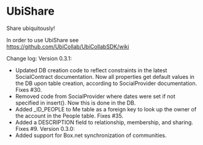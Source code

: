 UbiShare
========

Share ubiquitously!

In order to use UbiShare see https://github.com/UbiCollab/UbiCollabSDK/wiki

Change log:
Version 0.3.1: 
* Updated DB creation code to reflect constraints in the latest SocialContract documentation. Now all properties get default values in the DB upon table creation, according to SocialProvider documentation. Fixes #30. 
* Removed code from SocialProvider where dates were set if not specified in insert(). Now this is done in the DB.
* Added _ID_PEOPLE to Me table as a foreign key to look up the owner of the account in the People table. Fixes #35.
* Added a DESCRIPTION field to relationship, membership, and sharing. Fixes #9.
Version 0.3.0:
* Added support for Box.net synchronization of communities.
